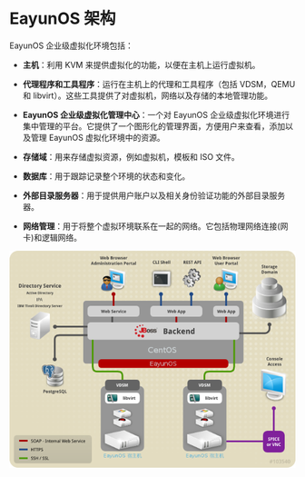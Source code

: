 # EayunOS 架构

EayunOS 企业级虚拟化环境包括：

-   **主机**：利用 KVM 来提供虚拟化的功能，以便在主机上运行虚拟机。

-   **代理程序和工具程序**：运行在主机上的代理和工具程序（包括 VDSM，QEMU 和 libvirt）。这些工具提供了对虚拟机，网络以及存储的本地管理功能。

-   **EayunOS 企业级虚拟化管理中心**：一个对 EayunOS 企业级虚拟化环境进行集中管理的平台。它提供了一个图形化的管理界面，方便用户来查看，添加以及管理 EayunOS 虚拟化环境中的资源。

-   **存储域**：用来存储虚拟资源，例如虚拟机，模板和 ISO 文件。

-   **数据库**：用于跟踪记录整个环境的状态和变化。

-   **外部目录服务器**：用于提供用户账户以及相关身份验证功能的外部目录服务器。

-   **网络管理**：用于将整个虚拟环境联系在一起的网络。它包括物理网络连接(网卡)和逻辑网络。

![EayunOS 架构](../images/eayunos_architecture.png)
